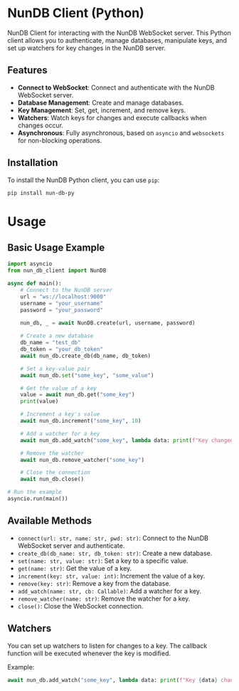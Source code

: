 # NunDB Client (Python)

NunDB Client for interacting with the NunDB WebSocket server. This Python client allows you to authenticate, manage databases, manipulate keys, and set up watchers for key changes in the NunDB server.

## Features

- **Connect to WebSocket**: Connect and authenticate with the NunDB WebSocket server.
- **Database Management**: Create and manage databases.
- **Key Management**: Set, get, increment, and remove keys.
- **Watchers**: Watch keys for changes and execute callbacks when changes occur.
- **Asynchronous**: Fully asynchronous, based on `asyncio` and `websockets` for non-blocking operations.

## Installation

To install the NunDB Python client, you can use `pip`:

```bash
pip install nun-db-py
```

# Usage
## Basic Usage Example


```python
import asyncio
from nun_db_client import NunDB

async def main():
    # Connect to the NunDB server
    url = "ws://localhost:9000"
    username = "your_username"
    password = "your_password"
    
    nun_db, _ = await NunDB.create(url, username, password)

    # Create a new database
    db_name = "test_db"
    db_token = "your_db_token"
    await nun_db.create_db(db_name, db_token)

    # Set a key-value pair
    await nun_db.set("some_key", "some_value")

    # Get the value of a key
    value = await nun_db.get("some_key")
    print(value)

    # Increment a key's value
    await nun_db.increment("some_key", 10)

    # Add a watcher for a key
    await nun_db.add_watch("some_key", lambda data: print(f"Key changed: {data}"))

    # Remove the watcher
    await nun_db.remove_watcher("some_key")

    # Close the connection
    await nun_db.close()

# Run the example
asyncio.run(main())

```

## Available Methods

- `connect(url: str, name: str, pwd: str)`: Connect to the NunDB WebSocket server and authenticate.
- `create_db(db_name: str, db_token: str)`: Create a new database.
- `set(name: str, value: str)`: Set a key to a specific value.
- `get(name: str)`: Get the value of a key.
- `increment(key: str, value: int)`: Increment the value of a key.
- `remove(key: str)`: Remove a key from the database.
- `add_watch(name: str, cb: Callable)`: Add a watcher for a key.
- `remove_watcher(name: str)`: Remove the watcher for a key.
- `close()`: Close the WebSocket connection.

## Watchers

You can set up watchers to listen for changes to a key. The callback function will be executed whenever the key is modified.

Example:
```python
await nun_db.add_watch("some_key", lambda data: print(f"Key {data} changed"))
```